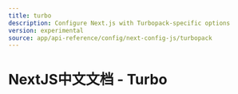 ```yaml
---
title: turbo
description: Configure Next.js with Turbopack-specific options
version: experimental
source: app/api-reference/config/next-config-js/turbopack
---
```


# NextJS中文文档 - Turbo
